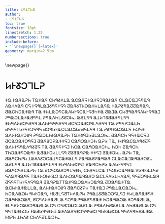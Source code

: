 ```yaml
---
title: 𖩂𖩃𖩄𖩋𖩊𖩑
author: 
- 𖩂𖩃𖩄𖩋𖩊𖩑
toc: true
fontsize: 10pt
linestretch: 1.25
numbersections: true
include-before:
- '`\newpage{}`{=latex}'
geometry: margin=2.5cm
---
```


\newpage{}

# 𖩊𖩌𖩑𖩀𖩈𖩂𖩐

𖩏𖩒 𖩌𖩒𖩃𖩒𖩐𖩊 𖩋𖩒𖩏𖩒𖩃 𖩗𖩊𖩓𖩑𖩅𖩂𖩒 𖩒𖩗𖩒𖩃𖩆𖩏𖩒𖩏𖩆𖩀𖩃𖩒𖩌𖩒𖩃 𖩗𖩂𖩒𖩗𖩒𖩉𖩆𖩓𖩒𖩃 𖩅𖩒𖩏𖩅𖩒𖩃 𖩗𖩆  𖩌𖩆𖩓𖩂𖩒𖩉𖩑𖩓𖩆𖩏𖩆𖩃 𖩔𖩒𖩃𖩑𖩋𖩊𖩀𖩒𖩏𖩊𖩂𖩒𖩃𖩒 𖩏𖩒𖩐𖩑𖩓𖩒𖩔𖩔𖩒𖩓𖩒𖩃, 𖩔𖩒𖩗𖩘𖩀𖩒𖩏𖩒𖩃 𖩋𖩒 𖩏𖩊𖩂𖩒𖩀𖩆𖩗𖩒𖩅𖩊𖩌𖩆𖩗𖩒𖩌𖩆𖩔𖩘𖩏𖩒 𖩔𖩒𖩉𖩒 𖩗𖩊𖩔𖩓𖩒𖩃𖩆𖩅𖩊𖩌𖩆𖩓𖩒𖩉 𖩐𖩓𖩒𖩀𖩂𖩒𖩌𖩒𖩔𖩃𖩆𖩂 𖩐𖩓𖩒𖩅𖩘𖩂𖩑𖩔𖩀𖩊𖩮 𖩒𖩔𖩂𖩆𖩃 𖩒𖩄𖩊𖩈𖩑𖩔𖩒𖩏𖩆𖩂𖩆𖩃 𖩏𖩊𖩓𖩅𖩊𖩔𖩀𖩆𖩏𖩆𖩃 𖩒𖩅𖩊𖩌𖩆𖩓𖩆𖩏𖩆𖩃 𖩔𖩗𖩆𖩀𖩒𖩏𖩀𖩓𖩂𖩆𖩏𖩆𖩃 𖩋𖩒 𖩐𖩓𖩆𖩐𖩀𖩒𖩂𖩘 𖩔𖩆𖩃𖩆𖩋𖩊𖩌𖩆𖩏𖩀𖩆𖩓𖩆 𖩔𖩀𖩓𖩊𖩌𖩒𖩗𖩂𖩒𖩗𖩒𖩔𖩕𖩆𖩂𖩆𖩃 𖩋𖩒 𖩐𖩑𖩓𖩏𖩒𖩀𖩒𖩂𖩆 𖩘𖩀𖩆𖩏 𖩒𖩅𖩊𖩌𖩒𖩏𖩀𖩑𖩃 𖩐𖩓𖩒𖩀𖩂𖩘𖩌𖩒𖩃𖩒𖩐𖩊 𖩋𖩒𖩏𖩑𖩓𖩉𖩊𖩔𖩂𖩒𖩀𖩘𖩮 𖩔𖩒𖩓𖩗𖩘 𖩃𖩆𖩏𖩒𖩗𖩆𖩉 𖩔𖩗𖩒𖩀𖩒𖩏𖩀𖩓𖩆𖩉 𖩔𖩒𖩃𖩑𖩀𖩐𖩒𖩏𖩏𖩆𖩉 𖩗𖩒𖩓𖩀𖩒𖩏𖩀𖩘 𖩒𖩐𖩊 𖩋𖩒, 𖩌𖩖𖩓𖩒𖩗𖩒𖩅𖩓𖩑𖩔𖩆 𖩒𖩅𖩊𖩌𖩆𖩓𖩒𖩅𖩓𖩑𖩔𖩆 𖩋𖩒 𖩔𖩒𖩃𖩆𖩏𖩆𖩉 𖩘𖩗𖩒 𖩗𖩒𖩓𖩀𖩒𖩏𖩀𖩘𖩮 𖩘𖩀𖩘 𖩔𖩒𖩓𖩗𖩘 𖩋𖩘𖩀𖩒𖩏𖩆𖩀𖩒𖩓𖩌 𖩒𖩔𖩒𖩌𖩀𖩊𖩄𖩂𖩆𖩃 𖩔𖩑𖩔𖩒𖩃𖩐𖩒 𖩏𖩏𖩆𖩉 𖩔𖩒𖩏𖩀𖩊𖩮 𖩒𖩐𖩊 𖩋𖩒, 𖩔𖩒𖩓𖩗𖩘𖩐𖩊 𖩄𖩒𖩏𖩅𖩑𖩀𖩗𖩒𖩄𖩆𖩗𖩒𖩏𖩒𖩂𖩆 𖩐𖩒𖩓𖩒𖩔𖩐𖩒𖩓𖩒𖩃 𖩗𖩂𖩒𖩗𖩒𖩉𖩒𖩓𖩒𖩏𖩀𖩑𖩮 𖩒𖩔𖩂𖩆𖩃 𖩒𖩄𖩊𖩈𖩑𖩔𖩒𖩏𖩆𖩂𖩆𖩃 𖩏𖩊𖩓𖩅𖩊𖩔𖩀𖩆𖩉 𖩔𖩒𖩓𖩗𖩘𖩐𖩊 𖩒𖩅𖩊𖩌𖩆𖩓𖩆𖩉 𖩔𖩒𖩓𖩗𖩆𖩏𖩂𖩒𖩐𖩊 𖩋𖩒 𖩔𖩗𖩆𖩀𖩒𖩏𖩀𖩓𖩂𖩆𖩏𖩊, 𖩗𖩊𖩏𖩆𖩂𖩗𖩒 𖩋𖩆𖩀𖩊𖩗𖩒𖩓𖩏𖩒 𖩍𖩊𖩃𖩌𖩒𖩄𖩆𖩔 𖩆𖩅𖩒𖩓𖩃𖩒𖩓𖩆 𖩋𖩒𖩏𖩊𖩀𖩊𖩌𖩒𖩀 𖩒𖩅𖩊𖩀𖩒𖩓𖩒𖩃𖩒𖩏𖩀 𖩒𖩗𖩂𖩆𖩅𖩊𖩄𖩘𖩅𖩒𖩃, 𖩓𖩆𖩔𖩀𖩓𖩊𖩂𖩒𖩃 𖩔𖩆𖩃𖩆𖩋𖩊𖩌𖩆𖩅𖩆𖩓𖩒𖩃 𖩔𖩒𖩃𖩐𖩒𖩋𖩋𖩒𖩏𖩃𖩒𖩀𖩒𖩅𖩊𖩀𖩒𖩓𖩒 𖩔𖩀𖩒𖩓𖩒𖩏𖩋𖩒 𖩒𖩗𖩊𖩌𖩒𖩏𖩒𖩂𖩂𖩒, 𖩒𖩅𖩊𖩌𖩒𖩏𖩀𖩑𖩃 𖩔𖩒𖩓𖩗𖩑𖩐𖩊 𖩋𖩒𖩏𖩒𖩉 𖩐𖩓𖩒𖩄𖩒𖩗𖩒𖩀𖩊𖩮 𖩘𖩀𖩒𖩅𖩒𖩀𖩊 𖩓𖩊𖩌𖩀𖩒𖩃, 𖩌𖩒𖩔𖩂𖩆𖩔𖩋𖩊𖩅𖩒𖩐𖩊 𖩐𖩓𖩒𖩄𖩑𖩔𖩒𖩀𖩀𖩆𖩂𖩆𖩉 𖩏𖩊𖩂𖩒𖩃𖩒𖩏𖩆𖩏 𖩀𖩒𖩓𖩌𖩒𖩀𖩒𖩃, 𖩔𖩗𖩆𖩅𖩊𖩏𖩒𖩔𖩂𖩒 𖩆𖩀𖩃𖩒𖩐𖩓𖩒𖩔𖩆𖩔𖩒𖩏 𖩘𖩀𖩒𖩓𖩒𖩀𖩒 𖩏𖩀𖩓𖩒𖩔𖩂𖩒, 𖩏𖩂𖩆𖩔𖩊𖩀𖩒𖩏𖩀𖩓𖩒𖩔𖩂𖩒 𖩗𖩆 𖩗𖩆𖩔𖩀𖩒𖩗𖩂𖩒𖩔𖩂𖩒 𖩐𖩓𖩒𖩅𖩘𖩔𖩒𖩔𖩂𖩒 𖩅𖩘𖩔𖩒𖩔𖩂𖩒 𖩗𖩆 𖩓𖩆𖩋𖩒𖩏𖩊𖩀𖩊 𖩌𖩒𖩔𖩊𖩃𖩆𖩏𖩊𖩄 𖩒𖩏𖩅𖩒𖩏𖩆𖩏𖩀𖩆𖩓𖩆𖩔𖩀 𖩓𖩊𖩌𖩒𖩔𖩀𖩒 𖩓𖩆𖩅𖩆𖩓𖩘𖩏𖩒 𖩏𖩒 𖩌𖩑𖩐𖩊 𖩄𖩘𖩅𖩑 𖩗𖩊𖩅𖩆𖩔𖩂𖩒𖩀𖩘𖩮 